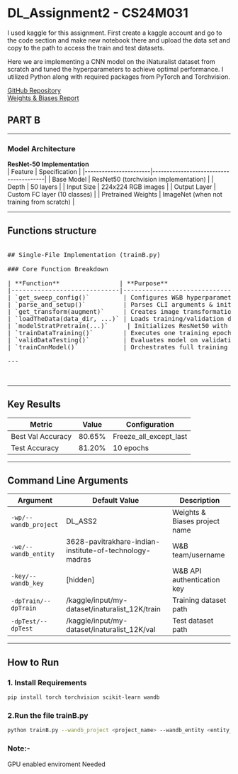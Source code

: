 # DL_Assignment2 - CS24M031 

I used kaggle for this assignment. First create a kaggle account and go to the code section and make new notebook there and upload the data set and copy to the path to access the train and test datasets.

Here we are implementing a CNN model on the iNaturalist dataset from scratch and tuned the hyperparameters to achieve optimal performance. I utilized Python along with required packages from PyTorch and Torchvision.

[GitHub Repository](https://github.com/Pavitra-khare/DA6401_ASS_2B/tree/main)  
[Weights & Biases Report](https://api.wandb.ai/links/3628-pavitrakhare-indian-institute-of-technology-madras/m5cmjze4)

## PART B

---

### Model Architecture
**ResNet-50 Implementation**  
| Feature               | Specification                          |
|-----------------------|----------------------------------------|
| Base Model            | ResNet50 (torchvision implementation) |
| Depth                 | 50 layers                              |
| Input Size            | 224x224 RGB images                     |
| Output Layer          | Custom FC layer (10 classes)           |
| Pretrained Weights    | ImageNet (when not training from scratch) |


---





## Functions structure

<pre> 
## Single-File Implementation (trainB.py)

### Core Function Breakdown

| **Function**                | **Purpose**                                                                 | **Key Parameters**                          | **Returns**                              |
|-----------------------------|-----------------------------------------------------------------------------|---------------------------------------------|------------------------------------------|
| `get_sweep_config()`         | Configures W&B hyperparameter search strategies                             | -                                           | Dictionary of sweep parameters           |
| `parse_and_setup()`          | Parses CLI arguments & initializes hardware/W&B                             | `--wandb_project`, `--wandb_entity`, etc.   | (args, device) tuple                     |
| `get_transform(augment)`     | Creates image transformation pipelines                                      | `augment`: Yes/No for augmentation         | `transforms.Compose` object              |
| `loadTheData(data_dir, ...)` | Loads training/validation data with split                                   | `data_dir`: Dataset path                    | (train_loader, val_loader) tuple         |
| `modelStratPretrain(...)`     | Initializes ResNet50 with transfer learning strategies                      | `strategy`: Freezing approach               | Configured PyTorch model                 |
| `trainDataTraining()`        | Executes one training epoch                                                 | `model`, `train_loader`, `device`           | Updated model, loss, accuracy            |
| `validDataTesting()`         | Evaluates model on validation/test data                                     | `model`, `test_data`, `device`              | Accuracy percentage                      |
| `trainCnnModel()`            | Orchestrates full training loop with early stopping                         | `model`, train/val/test data, `epochs`      | Final trained model                      |

---


</pre>

---

## Key Results
| Metric | Value | Configuration |
|--------|-------|---------------|
| Best Val Accuracy | 80.65% | Freeze_all_except_last |
| Test Accuracy | 81.20% | 10 epochs |


---

## Command Line Arguments
| Argument | Default Value | Description |
|----------|---------------|-------------|
| `-wp/--wandb_project` | DL_ASS2 | Weights & Biases project name |
| `-we/--wandb_entity` | 3628-pavitrakhare-indian-institute-of-technology-madras| W&B team/username |
| `-key/--wandb_key` | [hidden] | W&B API authentication key |
| `-dpTrain/--dpTrain` | /kaggle/input/my-dataset/inaturalist_12K/train| Training dataset path |
| `-dpTest/--dpTest` | /kaggle/input/my-dataset/inaturalist_12K/val | Test dataset path |

---

## How to Run

### 1. Install Requirements

```bash
pip install torch torchvision scikit-learn wandb
```
### 2.Run the file trainB.py
```bash
python trainB.py --wandb_project <project_name> --wandb_entity <entity_name> --dpTrain <train_data_path> --dpTest <test_data_path>
```

### Note:- 
GPU enabled enviroment Needed

